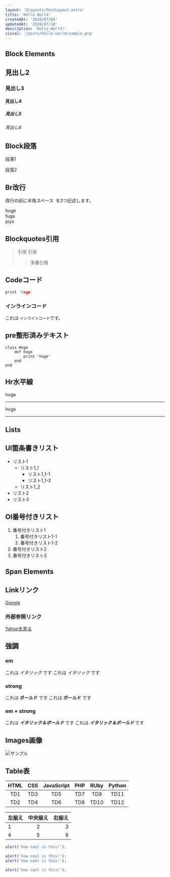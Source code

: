 ```yaml
---
layout: '@layouts/PostLayout.astro'
title: 'Hello World'
createdAt: '2020/07/04'
updatedAt: '2020/07/10'
description: 'Hello World!'
visual: '/posts/hello-world/sample.png'
---
```


## Block Elements

## 見出し2

### 見出し3

#### 見出し4

##### 見出し5

###### 見出し6

## Block段落

段落1

段落2

## Br改行

改行の前に半角スペース` `を2つ記述します。

hoge  
fuga  
piyo

## Blockquotes引用

> 引用
> 引用
>
> > 多重引用

## Codeコード

```c
print 'hoge'
```

### インラインコード

これは `インラインコード`です。

## pre整形済みテキスト

    class Hoge
        def hoge
            print 'hoge'
        end
    end

## Hr水平線

hoge

---

hoge

---

## Lists

## Ul箇条書きリスト

- リスト1
  - リスト1_1
    - リスト1_1-1
    - リスト1_1-2
  - リスト1_2
- リスト2
- リスト3

## Ol番号付きリスト

1. 番号付きリスト1
   1. 番号付きリスト1-1
   1. 番号付きリスト1-2
1. 番号付きリスト2
1. 番号付きリスト3

## Span Elements

## Linkリンク

[Google](https://www.google.co.jp/)

### 外部参照リンク

[yahoo]: http://www.yahoo.co.jp

[Yahooを見る][yahoo]

## 強調

### em

これは _イタリック_ です
これは _イタリック_ です

### strong

これは **ボールド** です
これは **ボールド** です

### em + strong

これは **_イタリック＆ボールド_** です
これは **_イタリック＆ボールド_** です

## Images画像

![サンプル](/posts/hello-world/sample.png)

## Table表

| HTML | CSS | JavaScript | PHP | RUby | Python |
| :--: | :-: | :--------: | :-: | :--: | :----: |
| TD1  | TD3 |    TD5     | TD7 | TD9  |  TD11  |
| TD2  | TD4 |    TD6     | TD8 | TD10 |  TD12  |

| 左揃え | 中央揃え | 右揃え |
| :----- | :------: | -----: |
| 1      |    2     |      3 |
| 4      |    5     |      6 |

```js:example-file.js
alert('how cool is this!');

alert('how cool is this!');
alert('how cool is this!');

alert('how cool is this!');
```
